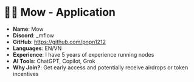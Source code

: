#  🧑‍💻 Mow - Application

- **Name**: Mow 
- **Discord**: _mflow
- **GitHub**: https://github.com/pnpn1212
- **Languages**: EN/VN
- **Experience**: I have 5 years of experience running nodes
- **AI Tools**: ChatGPT, Copilot, Grok
- **Why Join?**: Get early access and potentially receive airdrops or token incentives
